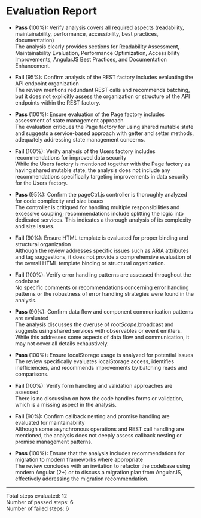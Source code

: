 # Evaluation Report

- **Pass** (100%): Verify analysis covers all required aspects (readability, maintainability, performance, accessibility, best practices, documentation)  
  The analysis clearly provides sections for Readability Assessment, Maintainability Evaluation, Performance Optimization, Accessibility Improvements, AngularJS Best Practices, and Documentation Enhancement.

- **Fail** (95%): Confirm analysis of the REST factory includes evaluating the API endpoint organization  
  The review mentions redundant REST calls and recommends batching, but it does not explicitly assess the organization or structure of the API endpoints within the REST factory.

- **Pass** (100%): Ensure evaluation of the Page factory includes assessment of state management approach  
  The evaluation critiques the Page factory for using shared mutable state and suggests a service-based approach with getter and setter methods, adequately addressing state management concerns.

- **Fail** (100%): Verify analysis of the Users factory includes recommendations for improved data security  
  While the Users factory is mentioned together with the Page factory as having shared mutable state, the analysis does not include any recommendations specifically targeting improvements in data security for the Users factory.

- **Pass** (95%): Confirm the pageCtrl.js controller is thoroughly analyzed for code complexity and size issues  
  The controller is critiqued for handling multiple responsibilities and excessive coupling; recommendations include splitting the logic into dedicated services. This indicates a thorough analysis of its complexity and size issues.

- **Fail** (90%): Ensure HTML template is evaluated for proper binding and structural organization  
  Although the review addresses specific issues such as ARIA attributes and tag suggestions, it does not provide a comprehensive evaluation of the overall HTML template binding or structural organization.

- **Fail** (100%): Verify error handling patterns are assessed throughout the codebase  
  No specific comments or recommendations concerning error handling patterns or the robustness of error handling strategies were found in the analysis.

- **Pass** (90%): Confirm data flow and component communication patterns are evaluated  
  The analysis discusses the overuse of $rootScope.$broadcast and suggests using shared services with observables or event emitters. While this addresses some aspects of data flow and communication, it may not cover all details exhaustively.

- **Pass** (100%): Ensure localStorage usage is analyzed for potential issues  
  The review specifically evaluates localStorage access, identifies inefficiencies, and recommends improvements by batching reads and comparisons.

- **Fail** (100%): Verify form handling and validation approaches are assessed  
  There is no discussion on how the code handles forms or validation, which is a missing aspect in the analysis.

- **Fail** (90%): Confirm callback nesting and promise handling are evaluated for maintainability  
  Although some asynchronous operations and REST call handling are mentioned, the analysis does not deeply assess callback nesting or promise management patterns.

- **Pass** (100%): Ensure that the analysis includes recommendations for migration to modern frameworks where appropriate  
  The review concludes with an invitation to refactor the codebase using modern Angular (2+) or to discuss a migration plan from AngularJS, effectively addressing the migration recommendation.

---

Total steps evaluated: 12  
Number of passed steps: 6  
Number of failed steps: 6